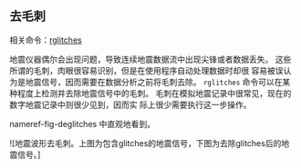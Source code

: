## 去毛刺

相关命令：[rglitches](/commands/rglitches.md)

地震仪器偶尔会出现问题，导致连续地震数据流中出现尖锋或者数据丢失。
这些所谓的毛刺，肉眼很容易识别，但是在使用程序自动处理数据时却很
容易被误认为是地震信号，因而需要在数据分析之前将毛刺去除。 `rglitches`
命令可以在某种程度上检测并去除地震信号中的毛刺。
毛刺在模拟地震记录中很常见，现在的数字地震记录中则很少见到，因而实
际上很少需要执行这一步操作。

nameref-fig-deglitches 中直观地看到。

![地震波形去毛刺。上图为包含glitches的地震信号，下图为去除glitches后的地震信号。]
